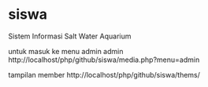 # siswa
Sistem Informasi Salt Water Aquarium

untuk masuk ke menu admin admin
http://localhost/php/github/siswa/media.php?menu=admin

tampilan member
http://localhost/php/github/siswa/thems/
